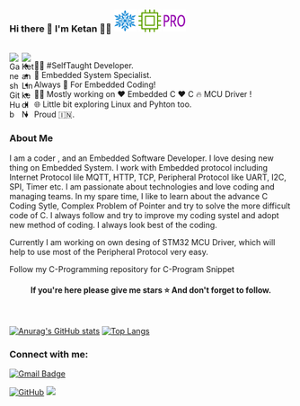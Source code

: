 ### Hi there 👋 I'm Ketan 🙋‍♂️       <a href='https://archiveprogram.github.com/'><img src='https://raw.githubusercontent.com/acervenky/animated-github-badges/master/assets/acbadge.gif' width='40' height='40'></a> <a href='https://docs.github.com/en/developers'><img src='https://raw.githubusercontent.com/acervenky/animated-github-badges/master/assets/devbadge.gif' width='40' height='40'></a> <a href='https://github.com/pricing'><img src='https://raw.githubusercontent.com/acervenky/animated-github-badges/master/assets/pro.gif' width='40' height='40'></a>

</br>

<a href="https://www.github.com/Ketan1993/">
  <img align="left" alt="Ganesh GitHub " width="22px" src="https://raw.githubusercontent.com/hiverkiya/hiverkiya/master/images/github.svg" />
</a>
<a href="https://www.linkedin.com/in/ketan-vadodariya-558417ab/">
  <img align="left" alt="Ketan LinkedIN" width="22px" src="https://raw.githubusercontent.com/hiverkiya/hiverkiya/master/images/linkedin.svg" />
</a> 

- 👨‍💻 #SelfTaught Developer.
- 📱 Embedded System Specialist.
- Always :battery: For Embedded Coding!
- 👨‍💻 Mostly working on ❤️ Embedded C  ❤️ C 🔥 MCU Driver !
- 🌐 Little bit exploring Linux and Pyhton too.
- Proud 🇮🇳.

### About Me
I am a coder , and an Embedded Software Developer. I love desing new thing on Embedded System. I work with Embedded protocol including Internet Protocol lile MQTT, HTTP, TCP, Peripheral Protocol like UART, I2C, SPI, Timer etc. I am passionate about technologies and love coding and managing teams. In my spare time, I like to learn about the advance C Coding Sytle, Complex Problem of Pointer and try to solve the more difficult code of C. I always follow and try to improve my coding systel and adopt new method of coding. I always look best of the coding.

Currently I am working on own desing of STM32 MCU Driver, which will help to use most of the Peripheral Protocol very easy.

Follow my C-Programming repository for C-Program Snippet 

<h4 align="center">
      If you're here please give me stars ⭐ And don't forget to follow.
</h4>

</br>

[![Anurag's GitHub stats](https://github-readme-stats.vercel.app/api?username=Ketan1993&show_icons=true&hide=contribs)](https://github.com/anuraghazra/github-readme-stats)
[![Top Langs](https://github-readme-stats.vercel.app/api/top-langs/?username=Ketan1993&layout=compact)](https://github.com/anuraghazra/github-readme-stats)


### Connect with me:
[![Gmail Badge](https://img.shields.io/badge/-kmv1640@gmail.com-d14836?style=flat&logo=Gmail&logoColor=white&link=mailto:mailto:kmv1640@gmail.com)](mailto:kmv1640@gmail.com)

[![GitHub](https://img.shields.io/badge/dynamic/json?label=Followers&color=red&query=%24.data.totalSubs&url=https%3A%2F%2Fapi.spencerwoo.com%2Fsubstats%2F%3Fsource%3Dgithub%26queryKey%3DKetan1993&longCache=true)](https://github.com/Ketan1993)
![](https://img.shields.io/badge/dynamic/json?label=%20Stars&query=%24.stars&url=https://api.github-star-counter.workers.dev/user/Ketan1993)
